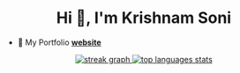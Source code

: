 <h1 align="center">Hi 👋, I'm Krishnam Soni</h1>

- 📄 My Portfolio [**website**](https://krishnams0ni.github.io/) <br>

<div align="center">
  
  <a href="https://krishnams0ni.github.io/">
    <img src="https://streak-stats.demolab.com?user=krishnams0ni&theme=radical&hide_border=true&border_radius=5&background=101010" alt="streak graph">
  
  
  <img src="https://github-readme-stats-krishnams0ni.vercel.app/api/top-langs/?username=krishnams0ni&layout=compact&theme=radical&hide_border=true&border_radius=5" alt="top languages stats">
  </a>
  
</div>
